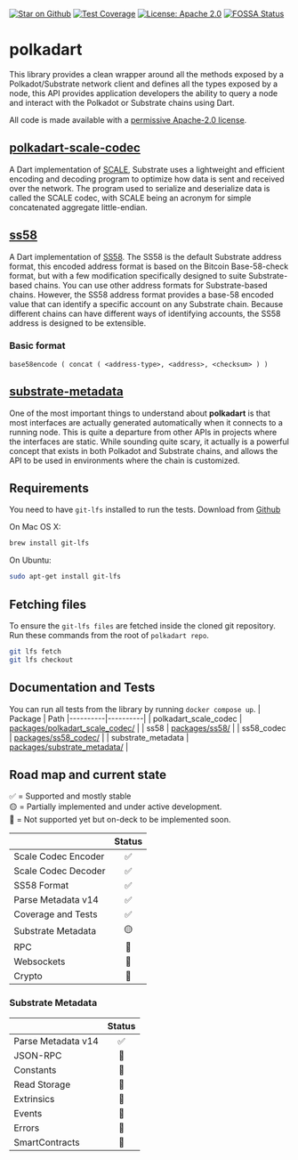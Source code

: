 [![Star on Github](https://img.shields.io/github/stars/rankanizer/polkadart.svg?style=flat&logo=github&colorB=deeppink&label=stars)](https://github.com/rankanizer/polkadart)
[![Test Coverage](https://api.codeclimate.com/v1/badges/156365ed1c65ff0d7b8c/test_coverage)](https://codeclimate.com/github/rankanizer/polkadart/test_coverage)
[![License: Apache 2.0](https://img.shields.io/badge/license-Apache%202.0-purple.svg)](https://www.apache.org/licenses/LICENSE-2.0)
[![FOSSA Status](https://app.fossa.com/api/projects/git%2Bgithub.com%2Frankanizer%2Fpolkadart.svg?type=shield)](https://app.fossa.com/projects/git%2Bgithub.com%2Frankanizer%2Fpolkadart?ref=badge_shield) <!-- markdown-link-check-disable-line -->

# polkadart
This library provides a clean wrapper around all the methods exposed by a Polkadot/Substrate network client and defines all the types exposed by a node, this API provides application developers the ability to query a node and interact with the Polkadot or Substrate chains using Dart.

All code is made available with a [permissive Apache-2.0 license](./LICENSE).


## [polkadart-scale-codec](./packages/polkadart_scale_codec/)
A Dart implementation of [SCALE](https://docs.substrate.io/reference/scale-codec/), Substrate uses a lightweight and efficient encoding and decoding program to optimize how data is sent and received over the network. The program used to serialize and deserialize data is called the SCALE codec, with SCALE being an acronym for simple concatenated aggregate little-endian.

## [ss58](./packages/ss58/)
A Dart implementation of [SS58](https://docs.substrate.io/reference/address-formats/). The SS58 is the default Substrate address format, this encoded address format is based on the Bitcoin Base-58-check format, but with a few modification specifically designed to suite Substrate-based chains. You can use other address formats for Substrate-based chains. However, the SS58 address format provides a base-58 encoded value that can identify a specific account on any Substrate chain. Because different chains can have different ways of identifying accounts, the SS58 address is designed to be extensible.

### Basic format
```
base58encode ( concat ( <address-type>, <address>, <checksum> ) )
```

## [substrate-metadata](./packages/substrate_metadata/)
One of the most important things to understand about **polkadart** is that most interfaces are actually generated automatically when it connects to a running node. This is quite a departure from other APIs in projects where the interfaces are static. While sounding quite scary, it actually is a powerful concept that exists in both Polkadot and Substrate chains, and allows the API to be used in environments where the chain is customized.

## Requirements

You need to have `git-lfs` installed to run the tests. Download from [Github](https://git-lfs.github.com)

On Mac OS X:

```bash
brew install git-lfs
```

On Ubuntu:

```bash
sudo apt-get install git-lfs
```

## Fetching files

To ensure the `git-lfs files` are fetched inside the cloned git repository. Run these commands from the root of `polkadart repo`.

```bash
git lfs fetch
git lfs checkout
```

## Documentation and Tests

You can run all tests from the library by running `docker compose up`.
| Package | Path
|----------|----------|
| polkadart_scale_codec | [packages/polkadart_scale_codec/](./packages/polkadart_scale_codec/) |
| ss58 | [packages/ss58/](./packages/ss58/) |
| ss58_codec | [packages/ss58_codec/](./packages/ss58_codec/) |
| substrate_metadata | [packages/substrate_metadata/](./packages/substrate_metadata/) |

## Road map and current state

✅ = Supported and mostly stable<br/>
🟡 = Partially implemented and under active development.<br/>
🔴 = Not supported yet but on-deck to be implemented soon.

|                      | Status  |
| -------------------- |:-------:|
| Scale Codec Encoder  | ✅      |
| Scale Codec Decoder  | ✅      |
| SS58 Format          | ✅      |
| Parse Metadata v14   | ✅      |
| Coverage and Tests   | ✅      |
| Substrate Metadata   | 🟡      |
| RPC                  | 🔴      |
| Websockets           | 🔴      |
| Crypto               | 🔴      |

### Substrate Metadata
|                      | Status  |
| -------------------- |:-------:|
| Parse Metadata v14   | ✅      |
| JSON-RPC             | 🔴      |
| Constants            | 🔴      |
| Read Storage         | 🔴      |
| Extrinsics           | 🔴      |
| Events               | 🔴      |
| Errors               | 🔴      |
| SmartContracts       | 🔴      |
